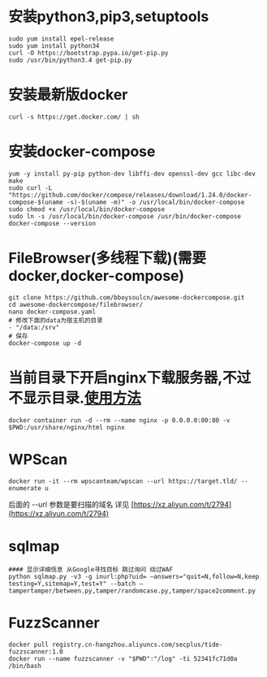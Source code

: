 # 安装python3,pip3,setuptools
```shell
sudo yum install epel-release
sudo yum install python34
curl -O https://bootstrap.pypa.io/get-pip.py
sudo /usr/bin/python3.4 get-pip.py
```

# 安装最新版docker
```shell
curl -s https://get.docker.com/ | sh
```

# 安装docker-compose
```shell
yum -y install py-pip python-dev libffi-dev openssl-dev gcc libc-dev make
sudo curl -L "https://github.com/docker/compose/releases/download/1.24.0/docker-compose-$(uname -s)-$(uname -m)" -o /usr/local/bin/docker-compose
sudo chmod +x /usr/local/bin/docker-compose
sudo ln -s /usr/local/bin/docker-compose /usr/bin/docker-compose
docker-compose --version
```

# FileBrowser(多线程下载)(需要docker,docker-compose)
```shell
git clone https://github.com/bboysoulcn/awesome-dockercompose.git
cd awesome-dockercompose/filebrowser/
nano docker-compose.yaml
# 修改下面的data为宿主机的目录
- "/data:/srv"
# 保存
docker-compose up -d
```

# 当前目录下开启nginx下载服务器,不过不显示目录.[使用方法](https://gwjczwy.github.io/2019/04/26/%E4%BD%BF%E7%94%A8nginx%E6%90%AD%E5%BB%BA%E6%96%AD%E7%82%B9%E7%BB%AD%E4%BC%A0%E6%96%87%E4%BB%B6%E4%B8%8B%E8%BD%BD%E6%9C%8D%E5%8A%A1%E5%99%A8/)
```
docker container run -d --rm --name nginx -p 0.0.0.0:80:80 -v $PWD:/usr/share/nginx/html nginx
```

# WPScan
```shell
docker run -it --rm wpscanteam/wpscan --url https://target.tld/ --enumerate u
```
后面的 --url 参数是要扫描的域名 详见 [https://xz.aliyun.com/t/2794](https://xz.aliyun.com/t/2794)

# sqlmap
```shell
#### 显示详细信息 从Google寻找目标 跳过询问 绕过WAF
python sqlmap.py -v3 -g inurl:php?uid= –answers="quit=N,follow=N,keep testing=Y,sitemap=Y,test=Y" --batch –tampertamper/between.py,tamper/randomcase.py,tamper/space2comment.py
```

# FuzzScanner
```shell
docker pull registry.cn-hangzhou.aliyuncs.com/secplus/tide-fuzzscanner:1.0
docker run --name fuzzscanner -v "$PWD":"/log" -ti 52341fc71d0a /bin/bash
```
